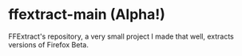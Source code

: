 # ffextract-main (Alpha!)
FFExtract's repository, a very small project I made that well, extracts versions of Firefox Beta.
